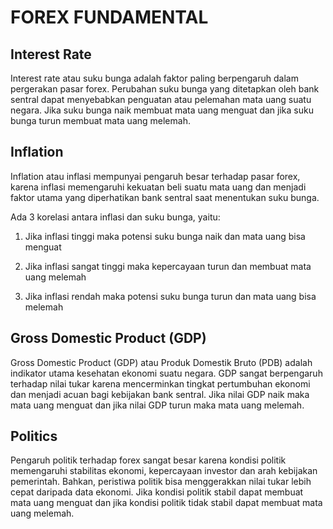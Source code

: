 # FOREX FUNDAMENTAL

## Interest Rate

Interest rate atau suku bunga adalah faktor paling berpengaruh dalam pergerakan pasar forex. Perubahan suku bunga yang ditetapkan oleh bank sentral dapat menyebabkan penguatan atau pelemahan mata uang suatu negara. Jika suku bunga naik membuat mata uang menguat dan jika suku bunga turun membuat mata uang melemah.

## Inflation

Inflation atau inflasi mempunyai pengaruh besar terhadap pasar forex, karena inflasi memengaruhi kekuatan beli suatu mata uang dan menjadi faktor utama yang diperhatikan bank sentral saat menentukan suku bunga.

Ada 3 korelasi antara inflasi dan suku bunga, yaitu:

1. Jika inflasi tinggi maka potensi suku bunga naik dan mata uang bisa menguat

2. Jika inflasi sangat tinggi maka kepercayaan turun dan membuat mata uang melemah

3. Jika inflasi rendah maka potensi suku bunga turun dan mata uang bisa melemah

## Gross Domestic Product (GDP)

Gross Domestic Product (GDP) atau Produk Domestik Bruto (PDB) adalah indikator utama kesehatan ekonomi suatu negara. GDP sangat berpengaruh terhadap nilai tukar karena mencerminkan tingkat pertumbuhan ekonomi dan menjadi acuan bagi kebijakan bank sentral. Jika nilai GDP naik maka mata uang menguat dan jika nilai GDP turun maka mata uang melemah.

## Politics

Pengaruh politik terhadap forex sangat besar karena kondisi politik memengaruhi stabilitas ekonomi, kepercayaan investor dan arah kebijakan pemerintah. Bahkan, peristiwa politik bisa menggerakkan nilai tukar lebih cepat daripada data ekonomi. Jika kondisi politik stabil dapat membuat mata uang menguat dan jika kondisi politik tidak stabil dapat membuat mata uang melemah.